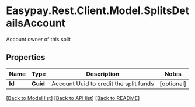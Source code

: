 # Easypay.Rest.Client.Model.SplitsDetailsAccount
Account owner of this split

## Properties

Name | Type | Description | Notes
------------ | ------------- | ------------- | -------------
**Id** | **Guid** | Account Uuid to credit the split funds | [optional] 

[[Back to Model list]](../README.md#documentation-for-models) [[Back to API list]](../README.md#documentation-for-api-endpoints) [[Back to README]](../README.md)

